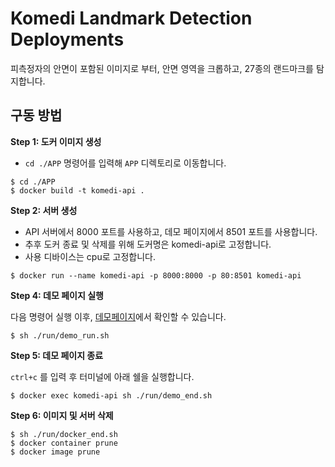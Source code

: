 # Komedi Landmark Detection Deployments

피측정자의 안면이 포함된 이미지로 부터, 안면 영역을 크롭하고, 27종의 랜드마크를 탐지합니다.

## 구동 방법

**Step 1: 도커 이미지 생성**
- `cd ./APP` 명령어를 입력해 `APP` 디렉토리로 이동합니다.

```console
$ cd ./APP
$ docker build -t komedi-api .
```

**Step 2: 서버 생성**
- API 서버에서 8000 포트를 사용하고, 데모 페이지에서 8501 포트를 사용합니다.
- 추후 도커 종료 및 삭제를 위해 도커명은 komedi-api로 고정합니다.
- 사용 디바이스는 cpu로 고정합니다.

```console
$ docker run --name komedi-api -p 8000:8000 -p 80:8501 komedi-api
```

**Step 4: 데모 페이지 실행**

다음 명령어 실행 이후, [데모페이지](http:133.186.250.203)에서 확인할 수 있습니다.

```console
$ sh ./run/demo_run.sh
```

**Step 5: 데모 페이지 종료**

`ctrl+c` 를 입력 후 터미널에 아래 쉘을 실행합니다.

```console
$ docker exec komedi-api sh ./run/demo_end.sh
```

**Step 6: 이미지 및 서버 삭제**

```console
$ sh ./run/docker_end.sh
$ docker container prune
$ docker image prune
```